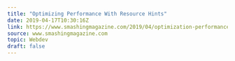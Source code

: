 ```yaml
---
title: "Optimizing Performance With Resource Hints"
date: 2019-04-17T10:30:16Z
link: https://www.smashingmagazine.com/2019/04/optimization-performance-resource-hints/
source: www.smashingmagazine.com
topic: Webdev
draft: false
---
```

